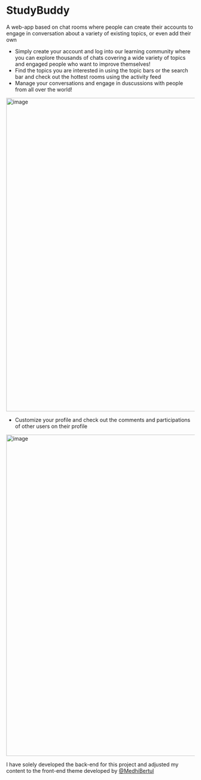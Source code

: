 # StudyBuddy
A web-app based on chat rooms where people can create their accounts to engage in conversation about a variety of existing topics, or even add their own
- Simply create your account and log into our learning community where you can explore thousands of chats covering a wide variety of topics and engaged people who want to improve themselves!
- Find the topics you are interested in using the topic bars or the search bar and check out the hottest rooms using the activity feed
- Manage your conversations and engage in duscussions with people from all over the world!

<img width="838" alt="image" src="https://github.com/victor-regis-m/studybuddy/assets/80857814/e26c9550-7951-46a6-8fbe-f9f87bb0355e">

- Customize your profile and check out the comments and participations of other users on their profile 

<img width="859" alt="image" src="https://github.com/victor-regis-m/studybuddy/assets/80857814/5f1cb9d4-f1db-4880-9152-e90c32bd92e8">


I have solely developed the back-end for this project and adjusted my content to the front-end theme developed by [@MedhiBertul](https://github.com/MidouWebDev)
